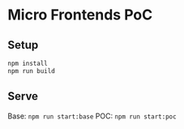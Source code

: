 # Micro Frontends PoC

## Setup
```bash
npm install
npm run build
```
## Serve

Base: `npm run start:base`
POC: `npm run start:poc`

